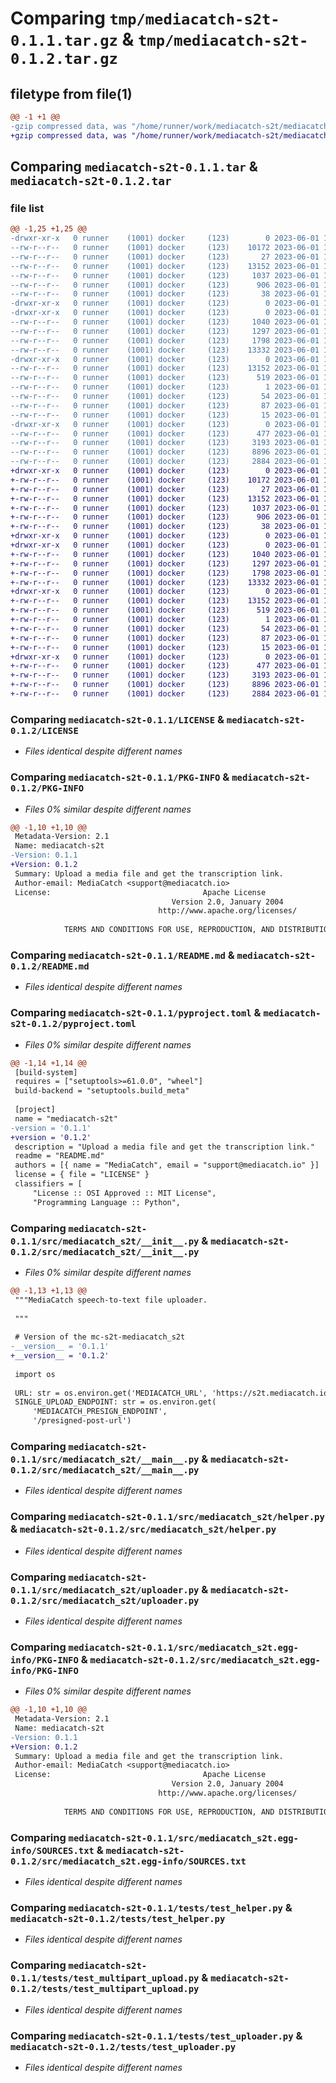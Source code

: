 # Comparing `tmp/mediacatch-s2t-0.1.1.tar.gz` & `tmp/mediacatch-s2t-0.1.2.tar.gz`

## filetype from file(1)

```diff
@@ -1 +1 @@
-gzip compressed data, was "/home/runner/work/mediacatch-s2t/mediacatch-s2t/dist/.tmp-53s6y5qs/mediacatch-s2t-0.1.1.tar", last modified: Thu Jun  1 10:31:50 2023, max compression
+gzip compressed data, was "/home/runner/work/mediacatch-s2t/mediacatch-s2t/dist/.tmp-yiv0qgc4/mediacatch-s2t-0.1.2.tar", last modified: Thu Jun  1 12:34:40 2023, max compression
```

## Comparing `mediacatch-s2t-0.1.1.tar` & `mediacatch-s2t-0.1.2.tar`

### file list

```diff
@@ -1,25 +1,25 @@
-drwxr-xr-x   0 runner    (1001) docker     (123)        0 2023-06-01 10:31:50.000000 mediacatch-s2t-0.1.1/
--rw-r--r--   0 runner    (1001) docker     (123)    10172 2023-06-01 10:31:40.000000 mediacatch-s2t-0.1.1/LICENSE
--rw-r--r--   0 runner    (1001) docker     (123)       27 2023-06-01 10:31:40.000000 mediacatch-s2t-0.1.1/MANIFEST.in
--rw-r--r--   0 runner    (1001) docker     (123)    13152 2023-06-01 10:31:50.000000 mediacatch-s2t-0.1.1/PKG-INFO
--rw-r--r--   0 runner    (1001) docker     (123)     1037 2023-06-01 10:31:40.000000 mediacatch-s2t-0.1.1/README.md
--rw-r--r--   0 runner    (1001) docker     (123)      906 2023-06-01 10:31:40.000000 mediacatch-s2t-0.1.1/pyproject.toml
--rw-r--r--   0 runner    (1001) docker     (123)       38 2023-06-01 10:31:50.000000 mediacatch-s2t-0.1.1/setup.cfg
-drwxr-xr-x   0 runner    (1001) docker     (123)        0 2023-06-01 10:31:50.000000 mediacatch-s2t-0.1.1/src/
-drwxr-xr-x   0 runner    (1001) docker     (123)        0 2023-06-01 10:31:50.000000 mediacatch-s2t-0.1.1/src/mediacatch_s2t/
--rw-r--r--   0 runner    (1001) docker     (123)     1040 2023-06-01 10:31:40.000000 mediacatch-s2t-0.1.1/src/mediacatch_s2t/__init__.py
--rw-r--r--   0 runner    (1001) docker     (123)     1297 2023-06-01 10:31:40.000000 mediacatch-s2t-0.1.1/src/mediacatch_s2t/__main__.py
--rw-r--r--   0 runner    (1001) docker     (123)     1798 2023-06-01 10:31:40.000000 mediacatch-s2t-0.1.1/src/mediacatch_s2t/helper.py
--rw-r--r--   0 runner    (1001) docker     (123)    13332 2023-06-01 10:31:40.000000 mediacatch-s2t-0.1.1/src/mediacatch_s2t/uploader.py
-drwxr-xr-x   0 runner    (1001) docker     (123)        0 2023-06-01 10:31:50.000000 mediacatch-s2t-0.1.1/src/mediacatch_s2t.egg-info/
--rw-r--r--   0 runner    (1001) docker     (123)    13152 2023-06-01 10:31:50.000000 mediacatch-s2t-0.1.1/src/mediacatch_s2t.egg-info/PKG-INFO
--rw-r--r--   0 runner    (1001) docker     (123)      519 2023-06-01 10:31:50.000000 mediacatch-s2t-0.1.1/src/mediacatch_s2t.egg-info/SOURCES.txt
--rw-r--r--   0 runner    (1001) docker     (123)        1 2023-06-01 10:31:50.000000 mediacatch-s2t-0.1.1/src/mediacatch_s2t.egg-info/dependency_links.txt
--rw-r--r--   0 runner    (1001) docker     (123)       54 2023-06-01 10:31:50.000000 mediacatch-s2t-0.1.1/src/mediacatch_s2t.egg-info/entry_points.txt
--rw-r--r--   0 runner    (1001) docker     (123)       87 2023-06-01 10:31:50.000000 mediacatch-s2t-0.1.1/src/mediacatch_s2t.egg-info/requires.txt
--rw-r--r--   0 runner    (1001) docker     (123)       15 2023-06-01 10:31:50.000000 mediacatch-s2t-0.1.1/src/mediacatch_s2t.egg-info/top_level.txt
-drwxr-xr-x   0 runner    (1001) docker     (123)        0 2023-06-01 10:31:50.000000 mediacatch-s2t-0.1.1/tests/
--rw-r--r--   0 runner    (1001) docker     (123)      477 2023-06-01 10:31:40.000000 mediacatch-s2t-0.1.1/tests/test_exception.py
--rw-r--r--   0 runner    (1001) docker     (123)     3193 2023-06-01 10:31:40.000000 mediacatch-s2t-0.1.1/tests/test_helper.py
--rw-r--r--   0 runner    (1001) docker     (123)     8896 2023-06-01 10:31:40.000000 mediacatch-s2t-0.1.1/tests/test_multipart_upload.py
--rw-r--r--   0 runner    (1001) docker     (123)     2884 2023-06-01 10:31:40.000000 mediacatch-s2t-0.1.1/tests/test_uploader.py
+drwxr-xr-x   0 runner    (1001) docker     (123)        0 2023-06-01 12:34:40.000000 mediacatch-s2t-0.1.2/
+-rw-r--r--   0 runner    (1001) docker     (123)    10172 2023-06-01 12:34:29.000000 mediacatch-s2t-0.1.2/LICENSE
+-rw-r--r--   0 runner    (1001) docker     (123)       27 2023-06-01 12:34:29.000000 mediacatch-s2t-0.1.2/MANIFEST.in
+-rw-r--r--   0 runner    (1001) docker     (123)    13152 2023-06-01 12:34:40.000000 mediacatch-s2t-0.1.2/PKG-INFO
+-rw-r--r--   0 runner    (1001) docker     (123)     1037 2023-06-01 12:34:29.000000 mediacatch-s2t-0.1.2/README.md
+-rw-r--r--   0 runner    (1001) docker     (123)      906 2023-06-01 12:34:29.000000 mediacatch-s2t-0.1.2/pyproject.toml
+-rw-r--r--   0 runner    (1001) docker     (123)       38 2023-06-01 12:34:40.000000 mediacatch-s2t-0.1.2/setup.cfg
+drwxr-xr-x   0 runner    (1001) docker     (123)        0 2023-06-01 12:34:40.000000 mediacatch-s2t-0.1.2/src/
+drwxr-xr-x   0 runner    (1001) docker     (123)        0 2023-06-01 12:34:40.000000 mediacatch-s2t-0.1.2/src/mediacatch_s2t/
+-rw-r--r--   0 runner    (1001) docker     (123)     1040 2023-06-01 12:34:29.000000 mediacatch-s2t-0.1.2/src/mediacatch_s2t/__init__.py
+-rw-r--r--   0 runner    (1001) docker     (123)     1297 2023-06-01 12:34:29.000000 mediacatch-s2t-0.1.2/src/mediacatch_s2t/__main__.py
+-rw-r--r--   0 runner    (1001) docker     (123)     1798 2023-06-01 12:34:29.000000 mediacatch-s2t-0.1.2/src/mediacatch_s2t/helper.py
+-rw-r--r--   0 runner    (1001) docker     (123)    13332 2023-06-01 12:34:29.000000 mediacatch-s2t-0.1.2/src/mediacatch_s2t/uploader.py
+drwxr-xr-x   0 runner    (1001) docker     (123)        0 2023-06-01 12:34:40.000000 mediacatch-s2t-0.1.2/src/mediacatch_s2t.egg-info/
+-rw-r--r--   0 runner    (1001) docker     (123)    13152 2023-06-01 12:34:40.000000 mediacatch-s2t-0.1.2/src/mediacatch_s2t.egg-info/PKG-INFO
+-rw-r--r--   0 runner    (1001) docker     (123)      519 2023-06-01 12:34:40.000000 mediacatch-s2t-0.1.2/src/mediacatch_s2t.egg-info/SOURCES.txt
+-rw-r--r--   0 runner    (1001) docker     (123)        1 2023-06-01 12:34:40.000000 mediacatch-s2t-0.1.2/src/mediacatch_s2t.egg-info/dependency_links.txt
+-rw-r--r--   0 runner    (1001) docker     (123)       54 2023-06-01 12:34:40.000000 mediacatch-s2t-0.1.2/src/mediacatch_s2t.egg-info/entry_points.txt
+-rw-r--r--   0 runner    (1001) docker     (123)       87 2023-06-01 12:34:40.000000 mediacatch-s2t-0.1.2/src/mediacatch_s2t.egg-info/requires.txt
+-rw-r--r--   0 runner    (1001) docker     (123)       15 2023-06-01 12:34:40.000000 mediacatch-s2t-0.1.2/src/mediacatch_s2t.egg-info/top_level.txt
+drwxr-xr-x   0 runner    (1001) docker     (123)        0 2023-06-01 12:34:40.000000 mediacatch-s2t-0.1.2/tests/
+-rw-r--r--   0 runner    (1001) docker     (123)      477 2023-06-01 12:34:29.000000 mediacatch-s2t-0.1.2/tests/test_exception.py
+-rw-r--r--   0 runner    (1001) docker     (123)     3193 2023-06-01 12:34:29.000000 mediacatch-s2t-0.1.2/tests/test_helper.py
+-rw-r--r--   0 runner    (1001) docker     (123)     8896 2023-06-01 12:34:29.000000 mediacatch-s2t-0.1.2/tests/test_multipart_upload.py
+-rw-r--r--   0 runner    (1001) docker     (123)     2884 2023-06-01 12:34:29.000000 mediacatch-s2t-0.1.2/tests/test_uploader.py
```

### Comparing `mediacatch-s2t-0.1.1/LICENSE` & `mediacatch-s2t-0.1.2/LICENSE`

 * *Files identical despite different names*

### Comparing `mediacatch-s2t-0.1.1/PKG-INFO` & `mediacatch-s2t-0.1.2/PKG-INFO`

 * *Files 0% similar despite different names*

```diff
@@ -1,10 +1,10 @@
 Metadata-Version: 2.1
 Name: mediacatch-s2t
-Version: 0.1.1
+Version: 0.1.2
 Summary: Upload a media file and get the transcription link.
 Author-email: MediaCatch <support@mediacatch.io>
 License:                                  Apache License
                                    Version 2.0, January 2004
                                 http://www.apache.org/licenses/
         
            TERMS AND CONDITIONS FOR USE, REPRODUCTION, AND DISTRIBUTION
```

### Comparing `mediacatch-s2t-0.1.1/README.md` & `mediacatch-s2t-0.1.2/README.md`

 * *Files identical despite different names*

### Comparing `mediacatch-s2t-0.1.1/pyproject.toml` & `mediacatch-s2t-0.1.2/pyproject.toml`

 * *Files 0% similar despite different names*

```diff
@@ -1,14 +1,14 @@
 [build-system]
 requires = ["setuptools>=61.0.0", "wheel"]
 build-backend = "setuptools.build_meta"
 
 [project]
 name = "mediacatch-s2t"
-version = '0.1.1'
+version = '0.1.2'
 description = "Upload a media file and get the transcription link."
 readme = "README.md"
 authors = [{ name = "MediaCatch", email = "support@mediacatch.io" }]
 license = { file = "LICENSE" }
 classifiers = [
     "License :: OSI Approved :: MIT License",
     "Programming Language :: Python",
```

### Comparing `mediacatch-s2t-0.1.1/src/mediacatch_s2t/__init__.py` & `mediacatch-s2t-0.1.2/src/mediacatch_s2t/__init__.py`

 * *Files 0% similar despite different names*

```diff
@@ -1,13 +1,13 @@
 """MediaCatch speech-to-text file uploader.
 
 """
 
 # Version of the mc-s2t-mediacatch_s2t
-__version__ = '0.1.1'
+__version__ = '0.1.2'
 
 import os
 
 URL: str = os.environ.get('MEDIACATCH_URL', 'https://s2t.mediacatch.io')
 SINGLE_UPLOAD_ENDPOINT: str = os.environ.get(
     'MEDIACATCH_PRESIGN_ENDPOINT',
     '/presigned-post-url')
```

### Comparing `mediacatch-s2t-0.1.1/src/mediacatch_s2t/__main__.py` & `mediacatch-s2t-0.1.2/src/mediacatch_s2t/__main__.py`

 * *Files identical despite different names*

### Comparing `mediacatch-s2t-0.1.1/src/mediacatch_s2t/helper.py` & `mediacatch-s2t-0.1.2/src/mediacatch_s2t/helper.py`

 * *Files identical despite different names*

### Comparing `mediacatch-s2t-0.1.1/src/mediacatch_s2t/uploader.py` & `mediacatch-s2t-0.1.2/src/mediacatch_s2t/uploader.py`

 * *Files identical despite different names*

### Comparing `mediacatch-s2t-0.1.1/src/mediacatch_s2t.egg-info/PKG-INFO` & `mediacatch-s2t-0.1.2/src/mediacatch_s2t.egg-info/PKG-INFO`

 * *Files 0% similar despite different names*

```diff
@@ -1,10 +1,10 @@
 Metadata-Version: 2.1
 Name: mediacatch-s2t
-Version: 0.1.1
+Version: 0.1.2
 Summary: Upload a media file and get the transcription link.
 Author-email: MediaCatch <support@mediacatch.io>
 License:                                  Apache License
                                    Version 2.0, January 2004
                                 http://www.apache.org/licenses/
         
            TERMS AND CONDITIONS FOR USE, REPRODUCTION, AND DISTRIBUTION
```

### Comparing `mediacatch-s2t-0.1.1/src/mediacatch_s2t.egg-info/SOURCES.txt` & `mediacatch-s2t-0.1.2/src/mediacatch_s2t.egg-info/SOURCES.txt`

 * *Files identical despite different names*

### Comparing `mediacatch-s2t-0.1.1/tests/test_helper.py` & `mediacatch-s2t-0.1.2/tests/test_helper.py`

 * *Files identical despite different names*

### Comparing `mediacatch-s2t-0.1.1/tests/test_multipart_upload.py` & `mediacatch-s2t-0.1.2/tests/test_multipart_upload.py`

 * *Files identical despite different names*

### Comparing `mediacatch-s2t-0.1.1/tests/test_uploader.py` & `mediacatch-s2t-0.1.2/tests/test_uploader.py`

 * *Files identical despite different names*

